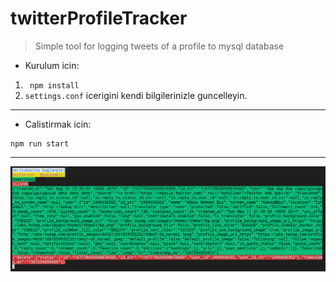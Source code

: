 # twitterProfileTracker
> Simple tool for logging tweets of a profile to mysql database

- Kurulum icin:
1. ` npm install`
2. `settings.conf` icerigini kendi bilgilerinizle guncelleyin.

------------

- Calistirmak icin:
```shell
npm run start
```
------------
![Aracin onizlemesi](screenshot.png "Aracin onizlemesi")